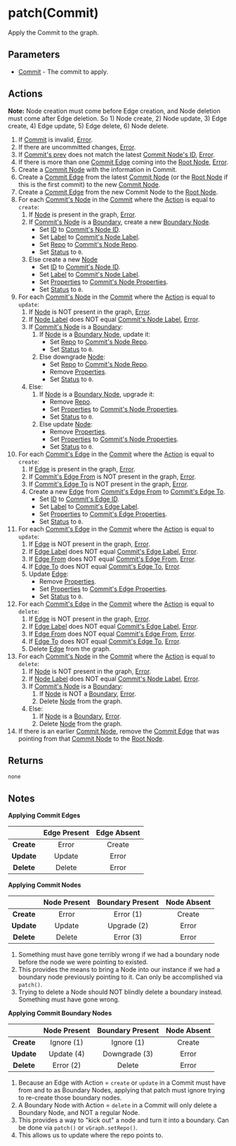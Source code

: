 # patch(Commit)
Apply the Commit to the graph.

## Parameters

* [Commit](../definition/commit.md) - The commit to apply.

## Actions

**Note:** Node creation must come before Edge creation, and Node deletion must come after Edge deletion. So 1) Node create, 2) Node update, 3) Edge create, 4) Edge update, 5) Edge delete, 6) Node delete.

1. If [Commit](../definition/commit.md) is invalid, [Error](../definition/error.md).
1. If there are uncommitted changes, [Error](../definition/error.md).
1. If [Commit's prev](../definition/commit-prev.md) does not match the latest [Commit Node's ID](../definition/commit-node.md), [Error](../definition/error.md).
1. If there is more than one [Commit Edge](../definition/commit-edge.md) coming into the [Root Node](../definition/root-node.md), [Error](../definition/error.md).
1. Create a [Commit Node](../definition/commit-node.md) with the information in Commit.
1. Create a [Commit Edge](../definition/commit-edge.md) from the latest [Commit Node](../definition/commit-node.md) (or the [Root Node](../definition/root-node.md) if this is the first commit) to the new [Commit Node](../definition/commit-node.md).
1. Create a [Commit Edge](commit_edge.md) from the new Commit Node to the [Root Node](../definition/root-node.md).
1. For each [Commit's Node](../definition/commit.md) in the [Commit](../definition/commit.md) where the [Action](../definition/commit-action.md) is equal to `create`:
    1. If [Node](../definition/node.md) is present in the graph, [Error](../definition/error.md).
    1. If [Commit's Node](../definition/commit.md) is a [Boundary](../definition/commit-boundary.md), create a new [Boundary Node](../definition/boundary-node.md).
        * Set [ID](../definition/element-id.md) to [Commit's Node ID](../definition/commit.md).
        * Set [Label](../definition/element-label.md) to [Commit's Node Label](../definition/commit.md).
        * Set [Repo](../definition/repo.md) to [Commit's Node Repo](../definition/commit.md).
        * Set [Status](../definition/element-status.md) to `0`.
    1. Else create a new [Node](../definition/node.md)
        * Set [ID](../definition/element-id.md) to [Commit's Node ID](../definition/commit.md).
        * Set [Label](../definition/element-label.md) to [Commit's Node Label](../definition/commit.md).
        * Set [Properties](../definition/element-properties.md) to [Commit's Node Properties](../definition/commit.md).
        * Set [Status](../definition/element-status.md) to `0`.
1. For each [Commit's Node](../definition/commit.md) in the [Commit](../definition/commit.md) where the [Action](../definition/commit-action.md) is equal to `update`:
    1. If [Node](../definition/node.md) is NOT present in the graph, [Error](../definition/error.md).
    1. If [Node Label](../definition/element-label.md) does NOT equal [Commit's Node Label](../definition/commit.md), [Error](../definition/error.md).
    1. If [Commit's Node](../definition/commit.md) is a [Boundary](../definition/commit-boundary.md):
        1. If [Node](../definition/node.md) is a [Boundary Node](../definition/boundary-node.md), update it:
            * Set [Repo](../definition/repo.md) to [Commit's Node Repo](../definition/commit.md).
            * Set [Status](../definition/element-status.md) to `0`.
        1. Else downgrade [Node](../definition/node.md):
            * Set [Repo](../definition/repo.md) to [Commit's Node Repo](../definition/commit.md).
            * Remove [Properties](../definition/element-properties.md).
            * Set [Status](../definition/element-status.md) to `0`.
    1. Else:
        1. If [Node](../definition/node.md) is a [Boundary Node](../definition/boundary-node.md), upgrade it:
            * Remove [Repo](../definition/repo.md).
            * Set [Properties](../definition/element-properties.md) to [Commit's Node Properties](../definition/commit.md).
            * Set [Status](../definition/element-status.md) to `0`.
        1. Else update [Node](../definition/node.md):
            * Remove [Properties](../definition/element-properties.md).
            * Set [Properties](../definition/element-properties.md) to [Commit's Node Properties](../definition/commit.md).
            * Set [Status](../definition/element-status.md) to `0`.
1. For each [Commit's Edge](../definition/commit.md) in the [Commit](../definition/commit.md) where the [Action](../definition/commit-action.md) is equal to `create`:
    1. If [Edge](../definition/edge.md) is present in the graph, [Error](../definition/error.md).
    1. If [Commit's Edge From](../definition/commit.md) is NOT present in the graph, [Error](../definition/error.md).
    1. If [Commit's Edge To](../definition/commit.md) is NOT present in the graph, [Error](../definition/error.md).
    1. Create a new [Edge](../definition/edge.md) from [Commit's Edge From](../definition/commit.md) to [Commit's Edge To](../definition/commit.md).
        * Set [ID](../definition/element-id.md) to [Commit's Edge ID](../definition/commit.md).
        * Set [Label](../definition/element-label.md) to [Commit's Edge Label](../definition/commit.md).
        * Set [Properties](../definition/element-properties.md) to [Commit's Edge Properties](../definition/commit.md).
        * Set [Status](../definition/element-status.md) to `0`.
1. For each [Commit's Edge](../definition/commit.md) in the [Commit](../definition/commit.md) where the [Action](../definition/commit-action.md) is equal to `update`:
    1. If [Edge](../definition/edge.md) is NOT present in the graph, [Error](../definition/error.md).
    1. If [Edge Label](../definition/element-label.md) does NOT equal [Commit's Edge Label](../definition/commit.md), [Error](../definition/error.md).
    1. If [Edge From](../definition/edge.md) does NOT equal [Commit's Edge From](../definition/commit.md), [Error](../definition/error.md).
    1. If [Edge To](../definition/edge.md) does NOT equal [Commit's Edge To](../definition/commit.md), [Error](../definition/error.md).
    1. Update [Edge](../definition/edge.md):
        * Remove [Properties](../definition/element-properties.md).
        * Set [Properties](../definition/element-properties.md) to [Commit's Edge Properties](../definition/commit.md).
        * Set [Status](../definition/element-status.md) to `0`.
1. For each [Commit's Edge](../definition/commit.md) in the [Commit](../definition/commit.md) where the [Action](../definition/commit-action.md) is equal to `delete`:
    1. If [Edge](../definition/edge.md) is NOT present in the graph, [Error](../definition/error.md).
    1. If [Edge Label](../definition/element-label.md) does NOT equal [Commit's Edge Label](../definition/commit.md), [Error](../definition/error.md).
    1. If [Edge From](../definition/edge.md) does NOT equal [Commit's Edge From](../definition/commit.md), [Error](../definition/error.md).
    1. If [Edge To](../definition/edge.md) does NOT equal [Commit's Edge To](../definition/commit.md), [Error](../definition/error.md).
    1. Delete [Edge](../definition/edge.md) from the graph.
1. For each [Commit's Node](../definition/commit.md) in the [Commit](../definition/commit.md) where the [Action](../definition/commit-action.md) is equal to `delete`:
    1. If [Node](../definition/node.md) is NOT present in the graph, [Error](../definition/error.md).
    1. If [Node Label](../definition/element-label.md) does NOT equal [Commit's Node Label](../definition/commit.md), [Error](../definition/error.md).
    1. If [Commit's Node](../definition/commit.md) is a [Boundary](../definition/commit-boundary.md):
        1. If [Node](../definition/node.md) is NOT a [Boundary](../definition/boundary-node.md), [Error](../definition/error.md).
        1. Delete [Node](../definition/node.md) from the graph.
    1. Else:
        1. If [Node](../definition/node.md) is a [Boundary](../definition/boundary-node.md), [Error](../definition/error.md).
        1. Delete [Node](../definition/node.md) from the graph.
1. If there is an earlier [Commit Node](../definition/commit-node.md), remove the [Commit Edge](../definition/commit-edge.md) that was pointing from that [Commit Node](../definition/commit-node.md) to the [Root Node](../definition/root-node.md).


## Returns

`none`

## Notes

**Applying Commit Edges**

|            | Edge Present | Edge Absent |
| :--------: | :----------: | :---------: |
| **Create** | Error        | Create      |
| **Update** | Update       | Error       |
| **Delete** | Delete       | Error       |

**Applying Commit Nodes**

|            | Node Present | Boundary Present | Node Absent |
| :--------: | :----------: | :--------------: | :---------: |
| **Create** | Error        | Error (1)        | Create      |
| **Update** | Update       | Upgrade (2)      | Error       |
| **Delete** | Delete       | Error (3)        | Error       |

1. Something must have gone terribly wrong if we had a boundary node before the node we were pointing to existed.
2. This provides the means to bring a Node into our instance if we had a boundary node previously pointing to it. Can only be accomplished via `patch()`.
3. Trying to delete a Node should NOT blindly delete a boundary instead. Something must have gone wrong.

**Applying Commit Boundary Nodes**

|            | Node Present | Boundary Present | Node Absent |
| :--------: | :----------: | :--------------: | :---------: |
| **Create** | Ignore (1)   | Ignore (1)       | Create      |
| **Update** | Update (4)   | Downgrade (3)    | Error       |
| **Delete** | Error (2)    | Delete           | Error       |

1. Because an Edge with Action = `create` or `update` in a Commit must have from and to as Boundary Nodes, applying that patch must ignore trying to re-create those boundary nodes.
2. A Boundary Node with Action = `delete` in a Commit will only delete a Boundary Node, and NOT a regular Node.
3. This provides a way to "kick out" a node and turn it into a boundary. Can be done via `patch()` or `vGraph.setRepo()`.
4. This allows us to update where the repo points to.
